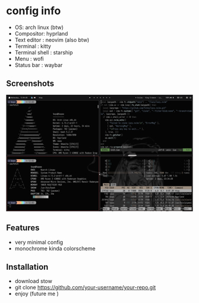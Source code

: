# config info
- OS: arch linux (btw)
- Compositor: hyprland 
- Text editor : neovim (also btw)
- Terminal : kitty 
- Terminal shell : starship  
- Menu : wofi
- Status bar : waybar

## Screenshots
![Alt text](/screenshots/rice2.png)
## Features
- very minimal config 
- monochrome kinda  colorscheme 

## Installation
- download stow 
- git clone https://github.com/your-username/your-repo.git
- enjoy (future me )
